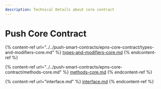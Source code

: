 ```yaml
---
description: Technical Details about core contract
---
```


# Push Core Contract

{% content-ref url="../../push-smart-contracts/epns-core-contract/types-and-modifiers-core.md" %}
[types-and-modifiers-core.md](../../push-smart-contracts/epns-core-contract/types-and-modifiers-core.md)
{% endcontent-ref %}

{% content-ref url="../../push-smart-contracts/epns-core-contract/methods-core.md" %}
[methods-core.md](../../push-smart-contracts/epns-core-contract/methods-core.md)
{% endcontent-ref %}

{% content-ref url="interface.md" %}
[interface.md](interface.md)
{% endcontent-ref %}
